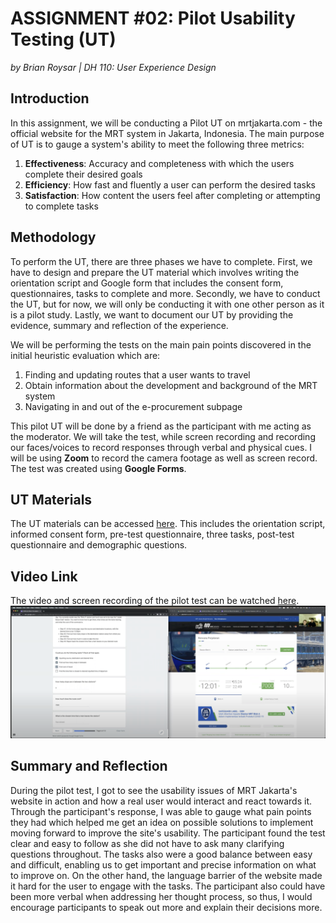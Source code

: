 # ASSIGNMENT #02: Pilot Usability Testing (UT)
_by Brian Roysar | DH 110: User Experience Design_

## Introduction
In this assignment, we will be conducting a Pilot UT on mrtjakarta.com - the official website for the MRT system in Jakarta, Indonesia. The main purpose of UT is to gauge a system's ability to meet the following three metrics: 

1. **Effectiveness**: Accuracy and completeness with which the users complete their desired goals
2. **Efficiency**: How fast and fluently a user can perform the desired tasks
3. **Satisfaction**: How content the users feel after completing or attempting to complete tasks

## Methodology
To perform the UT, there are three phases we have to complete. First, we have to design and prepare the UT material which involves writing the orientation script and Google form that includes the consent form, questionnaires, tasks to complete and more. Secondly, we have to conduct the UT, but for now, we will only be conducting it with one other person as it is a pilot study. Lastly, we want to document our UT by providing the evidence, summary and reflection of the experience. 

We will be performing the tests on the main pain points discovered in the initial heuristic evaluation which are:

1. Finding and updating routes that a user wants to travel
2. Obtain information about the development and background of the MRT system
3. Navigating in and out of the e-procurement subpage

This pilot UT will be done by a friend as the participant with me acting as the moderator. We will take the test, while screen recording and recording our faces/voices to record responses through verbal and physical cues. I will be using **Zoom** to record the camera footage as well as screen record. The test was created using **Google Forms**. 

## UT Materials
The UT materials can be accessed [here](https://forms.gle/4Pt49ZTtEyvPh4QWA). This includes the orientation script, informed consent form, pre-test questionnaire, three tasks, post-test questionnaire and demographic questions. 

## Video Link
The video and screen recording of the pilot test can be watched [here](https://drive.google.com/file/d/1DkdA-p1ECukP-rn_5lfN6cb4rbztECX9/view?usp=sharing). 
![Screenshot of Pilot UT](./images/ZoomSession.png)

## Summary and Reflection
During the pilot test, I got to see the usability issues of MRT Jakarta's website in action and how a real user would interact and react towards it. Through the participant's response, I was able to gauge what pain points they had which helped me get an idea on possible solutions to implement moving forward to improve the site's usability. The participant found the test clear and easy to follow as she did not have to ask many clarifying questions throughout. The tasks also were a good balance between easy and difficult, enabling us to get important and precise information on what to improve on. On the other hand, the language barrier of the website made it hard for the user to engage with the tasks. The participant also could have been more verbal when addressing her thought process, so thus, I would encourage participants to speak out more and explain their decisions more.




